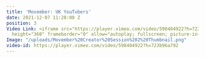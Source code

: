 ```yaml
---
title: 'Movember: UK YouTubers'
date: 2021-12-07 11:28:00 Z
position: 3
Video Link: <iframe src="https://player.vimeo.com/video/598404922?h=723b96a792" width="640"
  height="360" frameborder="0" allow="autoplay; fullscreen; picture-in-picture" allowfullscreen></iframe>
Image: "/uploads/Movember%20Creator%20Session%202%20Thumbnail.png"
video-id: https://player.vimeo.com/video/598404922?h=723b96a792
---
```


